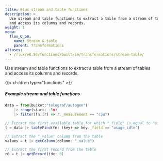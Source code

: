 ```yaml
---
title: Flux stream and table functions
description: >
  Use stream and table functions to extract a table from a stream of tables
  and access its columns and records.
weight: 1
menu:
  flux_0_50:
    name: Stream & table
    parent: Transformations
aliases:
  - /flux/v0.50/functions/built-in/transformations/stream-table/
---
```


Use stream and table functions to extract a table from a stream of tables and access its
columns and records.

{{< children type="functions" >}}

##### Example stream and table functions
```js
data = from(bucket:"telegraf/autogen")
    |> range(start: -5m)
    |> filter(fn:(r) => r._measurement == "cpu")

// Extract the first available table for which "_field" is equal to "usage_idle"
t = data |> tableFind(fn: (key) => key._field == "usage_idle")

// Extract the "_value" column from the table
values = t |> getColumn(column: "_value")

// Extract the first record from the table
r0 = t |> getRecord(idx: 0)
```
